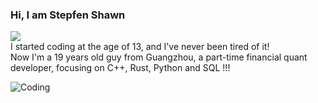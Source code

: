 ### Hi, I am Stepfen Shawn
![](https://komarev.com/ghpvc/?username=StepfenShawn&color=brightgreen)  
I started coding at the age of 13, and I've never been tired of it!    
Now I'm a 19 years old guy from Guangzhou, a part-time financial quant developer, focusing on C++, Rust, Python and SQL !!!  

![Coding](https://user-images.githubusercontent.com/34418187/202911326-559ae103-550c-40dc-a404-4c7ca2eeb777.gif)  
